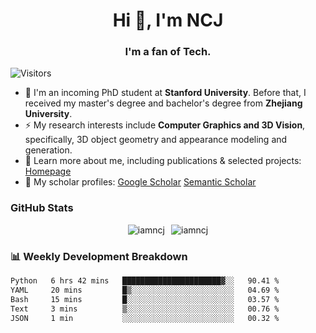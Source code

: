 <h1 align="center">Hi 👋, I'm NCJ</h1>
<h3 align="center">I'm a fan of Tech.</h3>

![Visitors](https://visitor-badge.laobi.icu/badge?page_id=iamNCJ)

- 🌱 I'm an incoming PhD student at **Stanford University**. Before that, I received my master's degree and bachelor's degree from **Zhejiang University**.
- ⚡ My research interests include **Computer Graphics and 3D Vision**, specifically, 3D object geometry and appearance modeling and generation.
- 🚀 Learn more about me, including publications & selected projects: [Homepage](https://www.chong-zeng.com)
- 📖 My scholar profiles: [Google Scholar](https://scholar.google.com/citations?user=4dID7zIAAAAJ) [Semantic Scholar](https://www.semanticscholar.org/author/Chong-Zeng/2223946708)

</p>

<h3 align="left">GitHub Stats</h3>

<div style="display: flex; gap: 10px; justify-content: center; align-items: center;">
  <img src="https://github-readme-stats.vercel.app/api?username=iamncj&show_icons=true&locale=en" alt="iamncj" />
  <img src="https://github-readme-streak-stats-omega-eight.vercel.app/?user=iamncj&card_width=467" alt="iamncj" />
</div>

<h3 align="left">📊 Weekly Development Breakdown</h3>

<!--START_SECTION:waka-->

```txt
Python   6 hrs 42 mins   ██████████████████████▓░░   90.41 %
YAML     20 mins         █▒░░░░░░░░░░░░░░░░░░░░░░░   04.69 %
Bash     15 mins         █░░░░░░░░░░░░░░░░░░░░░░░░   03.57 %
Text     3 mins          ▒░░░░░░░░░░░░░░░░░░░░░░░░   00.76 %
JSON     1 min           ░░░░░░░░░░░░░░░░░░░░░░░░░   00.32 %
```

<!--END_SECTION:waka-->

